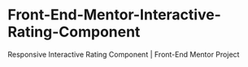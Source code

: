 # Front-End-Mentor-Interactive-Rating-Component
Responsive Interactive Rating Component | Front-End Mentor Project
